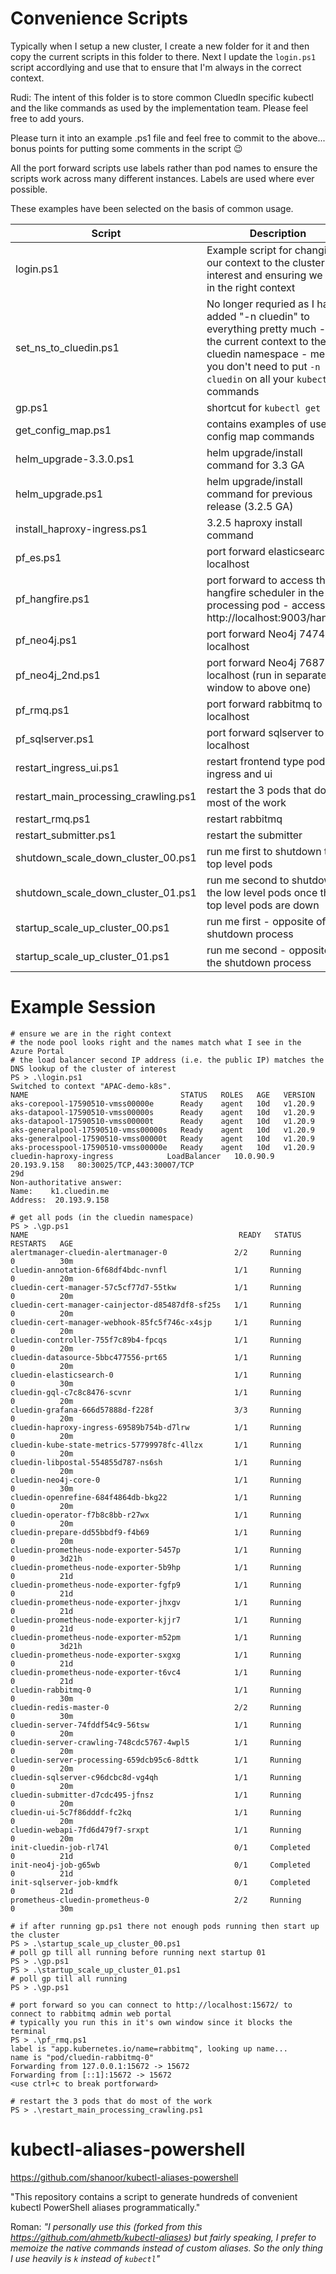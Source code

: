 # Convenience Scripts

Typically when I setup a new cluster, I create a new folder for it and then copy the current scripts in this folder to there. Next I update the `login.ps1` script accordlying and use that to ensure that I'm always in the correct context.

Rudi: The intent of this folder is to store common CluedIn specific kubectl and the like commands as used by the implementation team. Please feel free to add yours.

Please turn it into an example .ps1 file and feel free to commit to the above... bonus points for putting some comments in the script 😉

All the port forward scripts use labels rather than pod names to ensure the scripts work across many different instances. Labels are used where ever possible.

These examples have been selected on the basis of common usage.

| Script | Description |
| --- | --- |
|login.ps1| Example script for changing our context to the cluster of interest and ensuring we are in the right context|
|set_ns_to_cluedin.ps1 | No longer requried as I have added "-n cluedin" to everything pretty much - Set the current context to the cluedin namespace - means you don't need to put `-n cluedin` on all your `kubectl` commands |
|gp.ps1| shortcut for `kubectl get pods`|
|get_config_map.ps1| contains examples of useful config map commands |
|helm_upgrade-3.3.0.ps1| helm upgrade/install command for 3.3 GA |
|helm_upgrade.ps1| helm upgrade/install command for previous release (3.2.5 GA) |
|install_haproxy-ingress.ps1| 3.2.5 haproxy install command |
|pf_es.ps1| port forward elasticsearch to localhost |
|pf_hangfire.ps1| port forward to access the hangfire scheduler in the processing pod - access by http://localhost:9003/hangfire |
|pf_neo4j.ps1| port forward Neo4j 7474 to localhost |
|pf_neo4j_2nd.ps1| port forward Neo4j 7687 to localhost (run in separate window to above one) |
|pf_rmq.ps1| port forward rabbitmq to localhost |
|pf_sqlserver.ps1| port forward sqlserver to localhost |
|restart_ingress_ui.ps1| restart frontend type pods - ingress and ui |
|restart_main_processing_crawling.ps1| restart the 3 pods that do most of the work |
|restart_rmq.ps1| restart rabbitmq |
|restart_submitter.ps1| restart the submitter |
|shutdown_scale_down_cluster_00.ps1|run me first to shutdown the top level pods|
|shutdown_scale_down_cluster_01.ps1|run me second to shutdown the low level pods once the top level pods are down|
|startup_scale_up_cluster_00.ps1|run me first - opposite of the shutdown process|
|startup_scale_up_cluster_01.ps1|run me second - opposite of the shutdown process|

# Example Session

```
# ensure we are in the right context
# the node pool looks right and the names match what I see in the Azure Portal
# the load balancer second IP address (i.e. the public IP) matches the DNS lookup of the cluster of interest
PS > .\login.ps1
Switched to context "APAC-demo-k8s".
NAME                                  STATUS   ROLES   AGE   VERSION
aks-corepool-17590510-vmss00000e      Ready    agent   10d   v1.20.9
aks-datapool-17590510-vmss00000s      Ready    agent   10d   v1.20.9
aks-datapool-17590510-vmss00000t      Ready    agent   10d   v1.20.9
aks-generalpool-17590510-vmss00000s   Ready    agent   10d   v1.20.9
aks-generalpool-17590510-vmss00000t   Ready    agent   10d   v1.20.9
aks-processpool-17590510-vmss00000e   Ready    agent   10d   v1.20.9
cluedin-haproxy-ingress            LoadBalancer   10.0.90.9      20.193.9.158   80:30025/TCP,443:30007/TCP                              29d
Non-authoritative answer:
Name:    k1.cluedin.me
Address:  20.193.9.158

# get all pods (in the cluedin namespace)
PS > .\gp.ps1
NAME                                               READY   STATUS    RESTARTS   AGE
alertmanager-cluedin-alertmanager-0               2/2     Running     0          30m
cluedin-annotation-6f68df4bdc-nvnfl               1/1     Running     0          20m
cluedin-cert-manager-57c5cf77d7-55tkw             1/1     Running     0          20m
cluedin-cert-manager-cainjector-d85487df8-sf25s   1/1     Running     0          20m
cluedin-cert-manager-webhook-85fc5f746c-x4sjp     1/1     Running     0          20m
cluedin-controller-755f7c89b4-fpcqs               1/1     Running     0          20m
cluedin-datasource-5bbc477556-prt65               1/1     Running     0          20m
cluedin-elasticsearch-0                           1/1     Running     0          30m
cluedin-gql-c7c8c8476-scvnr                       1/1     Running     0          20m
cluedin-grafana-666d57888d-f228f                  3/3     Running     0          20m
cluedin-haproxy-ingress-69589b754b-d7lrw          1/1     Running     0          20m
cluedin-kube-state-metrics-57799978fc-4llzx       1/1     Running     0          20m
cluedin-libpostal-554855d787-ns6sh                1/1     Running     0          20m
cluedin-neo4j-core-0                              1/1     Running     0          30m
cluedin-openrefine-684f4864db-bkg22               1/1     Running     0          20m
cluedin-operator-f7b8c8bb-r27wx                   1/1     Running     0          20m
cluedin-prepare-dd55bbdf9-f4b69                   1/1     Running     0          20m
cluedin-prometheus-node-exporter-5457p            1/1     Running     0          3d21h
cluedin-prometheus-node-exporter-5b9hp            1/1     Running     0          21d
cluedin-prometheus-node-exporter-fgfp9            1/1     Running     0          21d
cluedin-prometheus-node-exporter-jhxgv            1/1     Running     0          21d
cluedin-prometheus-node-exporter-kjjr7            1/1     Running     0          21d
cluedin-prometheus-node-exporter-m52pm            1/1     Running     0          3d21h
cluedin-prometheus-node-exporter-sxgxg            1/1     Running     0          21d
cluedin-prometheus-node-exporter-t6vc4            1/1     Running     0          21d
cluedin-rabbitmq-0                                1/1     Running     0          30m
cluedin-redis-master-0                            2/2     Running     0          30m
cluedin-server-74fddf54c9-56tsw                   1/1     Running     0          20m
cluedin-server-crawling-748cdc5767-4wpl5          1/1     Running     0          20m
cluedin-server-processing-659dcb95c6-8dttk        1/1     Running     0          20m
cluedin-sqlserver-c96dcbc8d-vg4qh                 1/1     Running     0          20m
cluedin-submitter-d7cdc495-jfnsz                  1/1     Running     0          20m
cluedin-ui-5c7f86dddf-fc2kq                       1/1     Running     0          20m
cluedin-webapi-7fd6d479f7-srxpt                   1/1     Running     0          20m
init-cluedin-job-rl74l                            0/1     Completed   0          21d
init-neo4j-job-g65wb                              0/1     Completed   0          21d
init-sqlserver-job-kmdfk                          0/1     Completed   0          21d
prometheus-cluedin-prometheus-0                   2/2     Running     0          30m

# if after running gp.ps1 there not enough pods running then start up the cluster
PS > .\startup_scale_up_cluster_00.ps1
# poll gp till all running before running next startup 01
PS > .\gp.ps1
PS > .\startup_scale_up_cluster_01.ps1
# poll gp till all running
PS > .\gp.ps1

# port forward so you can connect to http://localhost:15672/ to connect to rabbitmq admin web portal
# typically you run this in it's own window since it blocks the terminal
PS > .\pf_rmq.ps1
label is "app.kubernetes.io/name=rabbitmq", looking up name...
name is "pod/cluedin-rabbitmq-0"
Forwarding from 127.0.0.1:15672 -> 15672
Forwarding from [::1]:15672 -> 15672
<use ctrl+c to break portforward>

# restart the 3 pods that do most of the work
PS > .\restart_main_processing_crawling.ps1
```

# kubectl-aliases-powershell
https://github.com/shanoor/kubectl-aliases-powershell

"This repository contains a script to generate hundreds of convenient kubectl PowerShell aliases programmatically."

Roman: *"I personally use this (forked from this https://github.com/ahmetb/kubectl-aliases) but fairly speaking, I prefer to memoize the native commands instead of custom aliases. So the only thing I use heavily is `k` instead of `kubectl`"*
